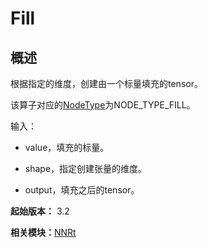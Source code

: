 # Fill

## 概述

根据指定的维度，创建由一个标量填充的tensor。

该算子对应的[NodeType](_n_n_rt_v20.md#nodetype)为NODE_TYPE_FILL。

输入：

- value，填充的标量。

- shape，指定创建张量的维度。

- output，填充之后的tensor。

**起始版本：** 3.2

**相关模块：**[NNRt](_n_n_rt_v20.md)

